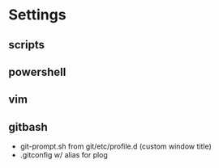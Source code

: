 # Settings

## scripts

## powershell

## vim

## gitbash

- git-prompt.sh from git/etc/profile.d (custom window title)
- .gitconfig w/ alias for plog
